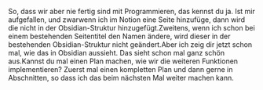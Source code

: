 So, dass wir aber nie fertig sind mit Programmieren, das kennst du ja. Ist mir aufgefallen, und zwarwenn ich im Notion eine Seite hinzufüge, dann wird die nicht in der Obsidian-Struktur hinzugefügt.Zweitens, wenn ich schon bei einem bestehenden Seitentitel den Namen ändere, wird dieser in der bestehenden Obsidian-Struktur nicht geändert.Aber ich zeig dir jetzt schon mal, wie das in Obsidian aussieht. Das sieht schon mal ganz schön aus.Kannst du mal einen Plan machen, wie wir die weiteren Funktionen implementieren? Zuerst mal einen kompletten Plan und dann gerne in Abschnitten, so dass ich das beim nächsten Mal weiter machen kann.
